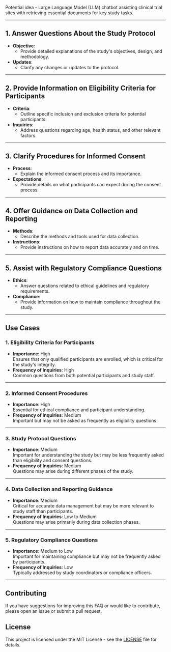 Potential idea -  Large Language Model (LLM) chatbot assisting clinical trial sites with retrieving essential documents for key study tasks.

---

## 1. Answer Questions About the Study Protocol
- **Objective**: 
  - Provide detailed explanations of the study's objectives, design, and methodology.
- **Updates**: 
  - Clarify any changes or updates to the protocol.

---

## 2. Provide Information on Eligibility Criteria for Participants
- **Criteria**: 
  - Outline specific inclusion and exclusion criteria for potential participants.
- **Inquiries**: 
  - Address questions regarding age, health status, and other relevant factors.

---

## 3. Clarify Procedures for Informed Consent
- **Process**: 
  - Explain the informed consent process and its importance.
- **Expectations**: 
  - Provide details on what participants can expect during the consent process.

---

## 4. Offer Guidance on Data Collection and Reporting
- **Methods**: 
  - Describe the methods and tools used for data collection.
- **Instructions**: 
  - Provide instructions on how to report data accurately and on time.

---

## 5. Assist with Regulatory Compliance Questions
- **Ethics**: 
  - Answer questions related to ethical guidelines and regulatory requirements.
- **Compliance**: 
  - Provide information on how to maintain compliance throughout the study.

---

## Use Cases

### 1. Eligibility Criteria for Participants
- **Importance**: High  
  Ensures that only qualified participants are enrolled, which is critical for the study's integrity.
- **Frequency of Inquiries**: High  
  Common questions from both potential participants and study staff.

---

### 2. Informed Consent Procedures
- **Importance**: High  
  Essential for ethical compliance and participant understanding.
- **Frequency of Inquiries**: Medium  
  Important but may not be asked as frequently as eligibility questions.

---

### 3. Study Protocol Questions
- **Importance**: Medium  
  Important for understanding the study but may be less frequently asked than eligibility and consent questions.
- **Frequency of Inquiries**: Medium  
  Questions may arise during different phases of the study.

---

### 4. Data Collection and Reporting Guidance
- **Importance**: Medium  
  Critical for accurate data management but may be more relevant to study staff than participants.
- **Frequency of Inquiries**: Low to Medium  
  Questions may arise primarily during data collection phases.

---

### 5. Regulatory Compliance Questions
- **Importance**: Medium to Low  
  Important for maintaining compliance but may not be frequently asked by participants.
- **Frequency of Inquiries**: Low  
  Typically addressed by study coordinators or compliance officers.

---

## Contributing
If you have suggestions for improving this FAQ or would like to contribute, please open an issue or submit a pull request.

## License
This project is licensed under the MIT License - see the [LICENSE](LICENSE) file for details.

